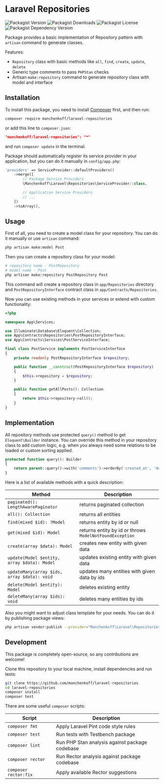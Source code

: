 # Laravel Repositories

![Packagist Version](https://img.shields.io/packagist/v/manchenkoff/laravel-repositories)
![Packagist Downloads](https://img.shields.io/packagist/dt/manchenkoff/laravel-repositories)
![Packagist License](https://img.shields.io/packagist/l/manchenkoff/laravel-repositories)
![Packagist Dependency Version](https://img.shields.io/packagist/dependency-v/manchenkoff/laravel-repositories/php)

Package provides a basic implementation of Repository pattern with `artisan` command to generate classes.

Features:

-   `Repository` class with basic methods like `all`, `find`, `create`, `update`, `delete`
-   Generic type comments to pass `PHPStan` checks
-   Artisan `make:repository` command to generate repository class with model and interface

## Installation

To install this package, you need to install [Composer](https://getcomposer.org/) first, and then run:

```bash
composer require manchenkoff/laravel-repositories
```

or add this line to `composer.json`:

```json
"manchenkoff/laravel-repositories": "*"
```

and run `composer update` in the terminal.

Package should automatically register its service provider in your application, but you can do it manually in `config/app.php`:

```php
'providers' => ServiceProvider::defaultProviders()
    ->merge([
        // Package Service Providers
        \Manchenkoff\Laravel\Repositories\ServiceProvider::class,

        // Application Service Providers
        // ...
    ])
    ->toArray(),
```

## Usage

First of all, you need to create a model class for your repository. You can do it manually or use `artisan` command:

```bash
php artisan make:model Post
```

Then you can create a repository class for your model:

```bash
# repository name - PostRepository
# model name - Post
php artisan make:repository PostRepository Post
```

This command will create a repository class in `app/Repositories` directory and `PostRepositoryInterface` contract class in `app/Contracts/Repositories`.

Now you can use existing methods in your services or extend with custom functionality:

```php
<?php

namespace App\Services;

use Illuminate\Database\Eloquent\Collection;
use App\Contracts\Repositories\PostRepositoryInterface;
use App\Contracts\Services\PostServiceInterface;

final class PostService implements PostServiceInterface
{
    private readonly PostRepositoryInterface $repository;

    public function __construct(PostRepositoryInterface $repository)
    {
        $this->repository = $repository;
    }

    public function getAllPosts(): Collection
    {
        return $this->repository->all();
    }
}
```

## Implementation

All repository methods use protected `query()` method to get `Eloquent\Builder` instance. You can override this method in your repository class to add custom logic, e.g. when you always need some relations to be loaded or custom sorting applied.

```php
protected function query(): Builder
{
    return parent::query()->with('comments')->orderBy('created_at', 'desc');
}
```

Here is a list of available methods with a quick description:

| Method                                      | Description                                             |
| ------------------------------------------- | ------------------------------------------------------- |
| `paginated(): LengthAwarePaginator`         | returns paginated collection                            |
| `all(): Collection`                         | returns all entities                                    |
| `find(mixed $id): ?Model`                   | returns entity by id or null                            |
| `get(mixed $id): Model`                     | returns entity by id or throws `ModelNotFoundException` |
| `create(array $data): Model`                | creates new entity with given data                      |
| `update(Model $entity, array $data): Model` | updates existing entity with given data                 |
| `updateMany(array $ids, array $data): void` | updates many entities with given data by ids            |
| `delete(Model $entity): Model`              | deletes existing entity                                 |
| `deleteMany(array $ids): void`              | deletes many entities by ids                            |

Also you might want to adjust class template for your needs. You can do it by publishing package views:

```bash
php artisan vendor:publish --provider="Manchenkoff\Laravel\Repositories\ServiceProvider"
```

## Development

This package is completely open-source, so any contributions are welcome!

Clone this repository to your local machine, install dependencies and run tests:

```bash
git clone https://github.com/manchenkoff/laravel-repositories
cd laravel-repositories
composer install
composer test
```

There are some useful `composer` scripts:

| Script                | Description                                    |
| --------------------- | ---------------------------------------------- |
| `composer fmt`        | Apply Laravel Pint code style rules            |
| `composer test`       | Run tests with Testbench package               |
| `composer lint`       | Run PHP Stan analysis against package codebase |
| `composer rector`     | Run Rector analysis against package codebase   |
| `composer rector:fix` | Apply available Rector suggestions             |
